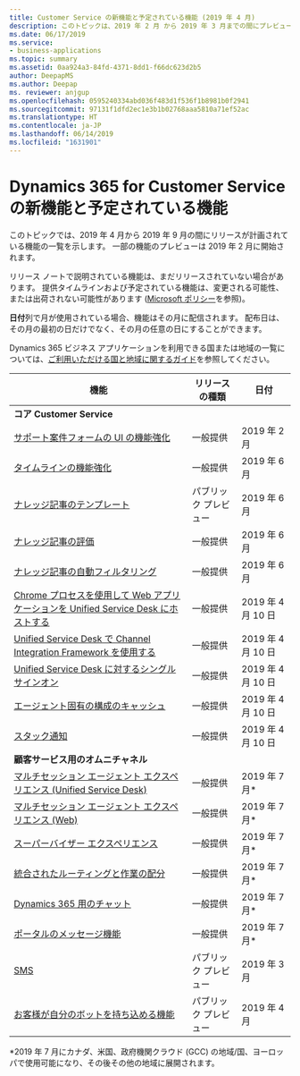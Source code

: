 ```yaml
---
title: Customer Service の新機能と予定されている機能 (2019 年 4 月)
description: このトピックは、2019 年 2 月 から 2019 年 3 月までの間にプレビューになり、2019 年 4 月から 2019 年 9 月までの間にリリース予定の機能の一覧を示します。
ms.date: 06/17/2019
ms.service:
- business-applications
ms.topic: summary
ms.assetid: 0aa924a3-84fd-4371-8dd1-f66dc623d2b5
author: DeepapMS
ms.author: Deepap
ms. reviewer: anjgup
ms.openlocfilehash: 0595240334abd036f483d1f536f1b8981b0f2941
ms.sourcegitcommit: 97131f1dfd2ec1e3b1b02768aaa5810a71ef52ac
ms.translationtype: HT
ms.contentlocale: ja-JP
ms.lasthandoff: 06/14/2019
ms.locfileid: "1631901"
---
```

#  <a name="whats-new-and-planned-for-dynamics-365-for-customer-service"></a>Dynamics 365 for Customer Service の新機能と予定されている機能 

このトピックでは、2019 年 4 月から 2019 年 9 月の間にリリースが計画されている機能の一覧を示します。 一部の機能のプレビューは 2019 年 2 月に開始されます。 

リリース ノートで説明されている機能は、まだリリースされていない場合があります。 提供タイムラインおよび予定されている機能は、変更される可能性、または出荷されない可能性があります ([Microsoft ポリシー](https://go.microsoft.com/fwlink/p/?linkid=2007332)を参照)。

**日付**列で月が使用されている場合、機能はその月に配信されます。 配布日は、その月の最初の日だけでなく、その月の任意の日にすることができます。

Dynamics 365 ビジネス アプリケーションを利用できる国または地域の一覧については、[ご利用いただける国と地域に関するガイド](https://aka.ms/dynamics_365_international_availability_deck)を参照してください。


| 機能                                                                          | リリースの種類         | 日付 |
|----------------------------------------------------------------------------------|----------------------|----------------------|
| **コア Customer Service**       |        |        |
| [サポート案件フォームの UI の機能強化](dynamics365-customer-service/customer-service-key-enhancements.md#case-form-ui-enhancements)      |  一般提供       |  2019 年 2 月      |
| [タイムラインの機能強化](dynamics365-customer-service/customer-service-key-enhancements.md#timeline-enhancements)    |  一般提供       |  2019 年 6 月      |
| [ナレッジ記事のテンプレート](knowledge-management/km-templates.md)                              | パブリック プレビュー | 2019 年 6 月             |
| [ナレッジ記事の評価](knowledge-management/knowledge-article-rating.md)                                | 一般提供      | 2019 年 6 月    |
| [ナレッジ記事の自動フィルタリング](knowledge-management/auto-filter-knowledge-articles.md)                                  | 一般提供       | 2019 年 6 月    |
| [Chrome プロセスを使用して Web アプリケーションを Unified Service Desk にホストする](dynamics365-customer-service/unified-service-desk/use-chrome-browser-host-web-applications.md) | 一般提供 | 2019 年 4 月 10 日 |
| [Unified Service Desk で Channel Integration Framework を使用する](dynamics365-customer-service/unified-service-desk/use-channel-integration-framework-unified-service-desk.md) | 一般提供 | 2019 年 4 月 10 日 |
| [Unified Service Desk に対するシングル サインオン](dynamics365-customer-service/unified-service-desk/Single-Sign-On-for-Unified-Service-Desk.md) | 一般提供 | 2019 年 4 月 10 日 |
| [エージェント固有の構成のキャッシュ](dynamics365-customer-service/unified-service-desk/Cache-specific-configurations-for-agents.md) | 一般提供 | 2019 年 4 月 10 日 |
| [スタック通知](dynamics365-customer-service/unified-service-desk/StackNotification.md) | 一般提供 | 2019 年 4 月 10 日 |
| **顧客サービス用のオムニチャネル**       |        |        |
| [マルチセッション エージェント エクスペリエンス (Unified Service Desk)](omnichannel-for-customer-service/multi-session-agent-experiences-web-usd.md) | 一般提供 | 2019 年 7 月\*           |
| [マルチセッション エージェント エクスペリエンス (Web)](omnichannel-for-customer-service/multi-session-agent-experiences-web-usd.md) | 一般提供 | 2019 年 7 月\*          |
| [スーパーバイザー エクスペリエンス](omnichannel-for-customer-service/supervisor-experiences.md)        | 一般提供 | 2019 年 7 月\*           |
| [統合されたルーティングと作業の配分](omnichannel-for-customer-service/unified-routing-work-distribution.md)  | 一般提供 | 2019 年 7 月\*           |
| [Dynamics 365 用のチャット](omnichannel-for-customer-service/live-chat-channel.md)         | 一般提供 | 2019 年 7 月\*           |
| [ポータルのメッセージ機能](omnichannel-for-customer-service/portal-messaging.md)             | 一般提供 | 2019 年 7 月\*             |
| [SMS](omnichannel-for-customer-service/sms.md)                                | パブリック プレビュー       | 2019 年 3 月             |
| [お客様が自分のボットを持ち込める機能](omnichannel-for-customer-service/customer-owned-bots.md)       | パブリック プレビュー       | 2019 年 4 月             |

\*2019 年 7 月にカナダ、米国、政府機関クラウド (GCC) の地域/国、ヨーロッパで使用可能になり、その後その他の地域に展開されます。

